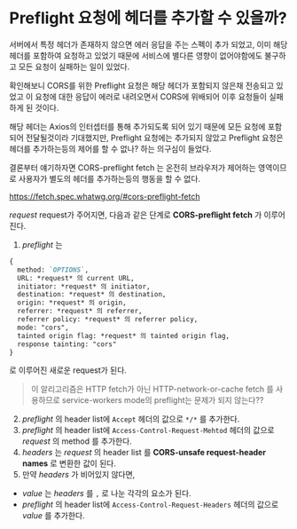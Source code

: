 # Preflight 요청에 헤더를 추가할 수 있을까?

서버에서 특정 헤더가 존재하지 않으면 에러 응답을 주는 스펙이 추가 되었고,
이미 해당 헤더를 포함하여 요청하고 있었기 때문에 서비스에 별다른 영향이 없어야함에도 불구하고 모든 요청이 실패하는 일이 있었다.

확인해보니 CORS를 위한 Preflight 요청은 해당 헤더가 포함되지 않은채 전송되고 있었고 이 요청에 대한 응답이 에러로 내려오면서 CORS에 위배되어 이후 요청들이 실패하게 된 것이다.

해당 헤더는 Axios의 인터셉터를 통해 추가되도록 되어 있기 때문에 모든 요청에 포함되어 전달될것이라 기대했지만, Preflight 요청에는 추가되지 않았고 Preflight 요청은 헤더를 추가하는등의 제어를 할 수 없나? 하는 의구심이 들었다.

결론부터 얘기하자면 CORS-preflight fetch 는 온전히 브라우저가 제어하는 영역이므로 사용자가 별도의 헤더를 추가하는등의 행동을 할 수 없다.

https://fetch.spec.whatwg.org/#cors-preflight-fetch

*request* request가 주어지면, 다음과 같은 단계로 **CORS-preflight fetch** 가 이루어진다.

1. *preflight* 는
```markdown
{
  method: `OPTIONS`,
  URL: *request* 의 current URL,
  initiator: *request* 의 initiator,
  destination: *request* 의 destination,
  origin: *request* 의 origin,
  referrer: *request* 의 referrer,
  referrer policy: *request* 의 referrer policy,
  mode: "cors",
  tainted origin flag: *request* 의 tainted origin flag,
  response tainting: "cors"
}
````
로 이루어진 새로운 request가 된다.

> 이 알리고리즘은 HTTP fetch가 아닌 HTTP-network-or-cache fetch 를 사용하므로 service-workers mode의 preflight는 문제가 되지 않는다??

2. *preflight* 의 header list에 `Accept` 헤더의 값으로 `*/*` 를 추가한다.
3. *preflight* 의 header list에 `Access-Control-Request-Mehtod` 헤더의 값으로 *request* 의 method 를 추가한다.
4. *headers* 는 *request* 의 header list 를 **CORS-unsafe request-header names** 로 변환한 값이 된다.
5. 만약 *headers* 가 비어있지 않다면,
  - *value* 는 *headers* 를 `,` 로 나눈 각각의 요소가 된다.
  - *preflight* 의 header list에 `Access-Control-Request-Headers` 헤더의 값으로 *value* 를 추가한다.

